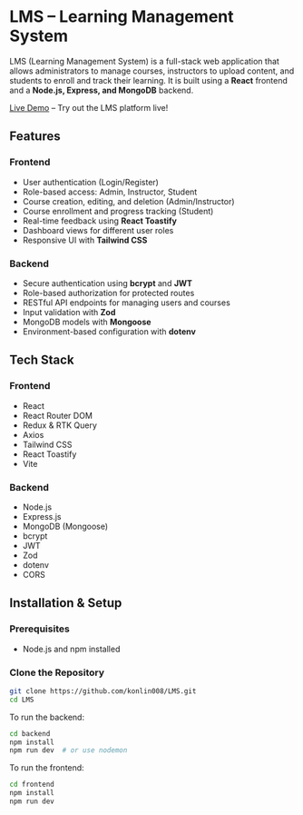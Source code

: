 # LMS – Learning Management System

LMS (Learning Management System) is a full-stack web application that allows administrators to manage courses, instructors to upload content, and students to enroll and track their learning. It is built using a **React** frontend and a **Node.js, Express, and MongoDB** backend.

[Live Demo](https://lms-live.vercel.app/) – Try out the LMS platform live!

## Features

### Frontend

- User authentication (Login/Register)
- Role-based access: Admin, Instructor, Student
- Course creation, editing, and deletion (Admin/Instructor)
- Course enrollment and progress tracking (Student)
- Real-time feedback using **React Toastify**
- Dashboard views for different user roles
- Responsive UI with **Tailwind CSS**

### Backend

- Secure authentication using **bcrypt** and **JWT**
- Role-based authorization for protected routes
- RESTful API endpoints for managing users and courses
- Input validation with **Zod**
- MongoDB models with **Mongoose**
- Environment-based configuration with **dotenv**

## Tech Stack

### Frontend

- React
- React Router DOM
- Redux & RTK Query
- Axios
- Tailwind CSS
- React Toastify
- Vite

### Backend

- Node.js
- Express.js
- MongoDB (Mongoose)
- bcrypt
- JWT
- Zod
- dotenv
- CORS

## Installation & Setup

### Prerequisites

- Node.js and npm installed

### Clone the Repository

```bash
git clone https://github.com/konlin008/LMS.git
cd LMS
```

To run the backend:

```bash
cd backend
npm install
npm run dev  # or use nodemon
```

To run the frontend:

```bash
cd frontend
npm install
npm run dev
```

